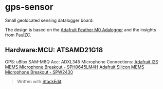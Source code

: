 # gps-sensor

Small geolocated sensing datalogger board.

The design is based on the [Adafruit Feather M0 Adalogger](https://www.adafruit.com/product/2796) and the insights from [PaulZC](https://github.com/PaulZC).

## Hardware:MCU: ATSAMD21G18
GPS: uBlox SAM-M8Q
Acc: ADXL345
Microphone Connections:
[Adafruit I2S MEMS Microphone Breakout - SPH0645LM4H](https://www.adafruit.com/product/3421)
[Adafruit Silicon MEMS Microphone Breakout - SPW2430](https://www.adafruit.com/product/2716)



> Written with [StackEdit](https://stackedit.io/).

<!--stackedit_data:
eyJoaXN0b3J5IjpbMTg3NTU2MzE5MF19
-->